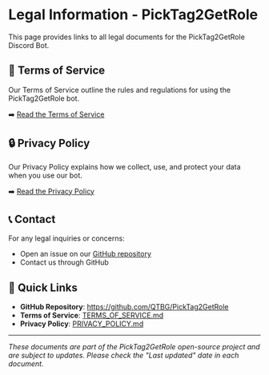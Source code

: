 # Legal Information - PickTag2GetRole

This page provides links to all legal documents for the PickTag2GetRole Discord Bot.

## 📜 Terms of Service

Our Terms of Service outline the rules and regulations for using the PickTag2GetRole bot.

➡️ [Read the Terms of Service](TERMS_OF_SERVICE.md)

## 🔒 Privacy Policy

Our Privacy Policy explains how we collect, use, and protect your data when you use our bot.

➡️ [Read the Privacy Policy](PRIVACY_POLICY.md)

## 📞 Contact

For any legal inquiries or concerns:
- Open an issue on our [GitHub repository](https://github.com/QTBG/PickTag2GetRole)
- Contact us through GitHub

## 🔗 Quick Links

- **GitHub Repository**: https://github.com/QTBG/PickTag2GetRole
- **Terms of Service**: [TERMS_OF_SERVICE.md](TERMS_OF_SERVICE.md)
- **Privacy Policy**: [PRIVACY_POLICY.md](PRIVACY_POLICY.md)

---

*These documents are part of the PickTag2GetRole open-source project and are subject to updates. Please check the "Last updated" date in each document.*